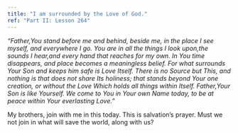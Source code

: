 ```yaml
---
title: "I am surrounded by the Love of God."
ref: "Part II: Lesson 264"
---
```


*“Father,You stand before me and behind, beside me, in the place I see
myself, and everywhere I go. You are in all the things I look upon,the
sounds I hear,and every hand that reaches for my own. In You time
disappears, and place becomes a meaningless belief. For what surrounds
Your Son and keeps him safe is Love Itself. There is no Source but This,
and nothing is that does not share Its holiness; that stands beyond Your
one creation, or without the Love Which holds all things within Itself.
Father,Your Son is like Yourself. We come to You in Your own Name today,
to be at peace within Your everlasting Love.”*

My brothers, join with me in this today. This is salvation’s prayer. Must
we not join in what will save the world, along with us?

